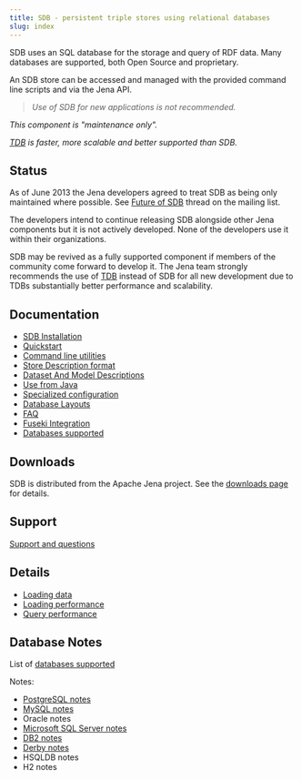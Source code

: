 ```yaml
---
title: SDB - persistent triple stores using relational databases
slug: index
---
```


SDB uses an SQL database for the storage and query of RDF data.
Many databases are supported, both Open Source and proprietary.

An SDB store can be accessed and managed with the provided command
line scripts and via the Jena API.

<blockquote>
<i>
Use of SDB for new applications is not recommended.
</i>
</blockquote>

<i>This component is "maintenance only".</i>

<i>[TDB](../tdb/index.html) is faster, more scalable and better supported
than SDB.</i>

## Status 

As of June 2013 the Jena developers agreed to treat SDB as 
being only maintained where possible. 
See [Future of SDB](http://mail-archives.apache.org/mod_mbox/jena-users/201306.mbox/%3c51B1A7FB.4070601@apache.org%3e) thread on the mailing list.

The developers intend to continue releasing SDB alongside other Jena
components but it is not actively developed.  None of the developers
use it within their organizations.

SDB may be revived as a fully supported component if members of the
community come forward to develop it.  The Jena team strongly recommends
the use of [TDB](../tdb/) instead of SDB for all new development due to
TDBs substantially better performance and scalability.

## Documentation

-   [SDB Installation](installation.html)
-   [Quickstart](quickstart.html)
-   [Command line utilities](commands.html)
-   [Store Description format](store_description.html)
-   [Dataset And Model Descriptions](dataset_description.html)
-   [Use from Java](javaapi.html)
-   [Specialized configuration](configuration.html)
-   [Database Layouts](database_layouts.html)
-   [FAQ](faq.html)
-   [Fuseki Integration](fuseki_integration.html)
-   [Databases supported](databases_supported.html)

## Downloads

SDB is distributed from the Apache Jena project. See the
[downloads page](/download/index.cgi) for details.

## Support

[Support and questions](/help_and_support)

## Details

-   [Loading data](loading_data.html)
-   [Loading performance](loading_performance.html)
-   [Query performance](query_performance.html)

## Database Notes

List of [databases supported](databases_supported.html)

Notes:

-   [PostgreSQL notes](db_notes.html#postgresql)
-   [MySQL notes](db_notes.html#mysql)
-   Oracle notes
-   [Microsoft SQL Server notes](db_notes.html#ms_sql)
-   [DB2 notes](db_notes.html#db2)
-   [Derby notes](db_notes.html#derby)
-   HSQLDB notes
-   H2 notes
